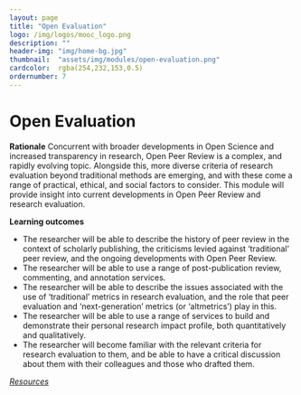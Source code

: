 ```yaml
---
layout: page
title: "Open Evaluation"
logo: /img/logos/mooc_logo.png
description: ""
header-img: "img/home-bg.jpg"
thumbnail:  "assets/img/modules/open-evaluation.png"
cardcolor:  rgba(254,232,153,0.5)
ordernumber: 7
---
```


# Open Evaluation
**Rationale**
Concurrent with broader developments in Open Science and increased transparency in research, Open Peer Review is a complex, and rapidly evolving topic. Alongside this, more diverse criteria of research evaluation beyond
traditional methods are emerging, and with these come a range of practical, ethical, and social factors to consider. This module will provide insight into current developments in Open Peer Review and research evaluation.

**Learning outcomes**
* The researcher will be able to describe the history of peer review in the context of scholarly publishing, the criticisms levied against ‘traditional’ peer review, and the ongoing developments with Open Peer Review.
* The researcher will be able to use a range of post-publication review, commenting, and annotation services.
* The researcher will be able to describe the issues associated with the use of ‘traditional’ metrics in research evaluation, and the role that peer evaluation and ‘next-generation’ metrics (or ‘altmetrics’) play in this.
* The researcher will be able to use a range of services to build and demonstrate their personal research impact profile, both quantitatively and qualitatively.
* The researcher will become familiar with the relevant criteria for research evaluation to them, and be able to have a critical discussion about them with their colleagues and those who drafted them.

[_Resources_](http://opensciencemooc.eu/resources/#seven)
